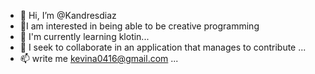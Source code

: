 - 👋 Hi, I’m @Kandresdiaz
- 👀I am interested in being able to be creative programming
- 🌱 I'm currently learning klotin...
- 💞️ I seek to collaborate in an application that manages to contribute ...
- 📫 write me kevina0416@gmail.com ...

<!---
Kandresdiaz/Kandresdiaz is a ✨ special ✨ repository because its `README.md` (this file) appears on your GitHub profile.
You can click the Preview link to take a look at your changes.
--->
